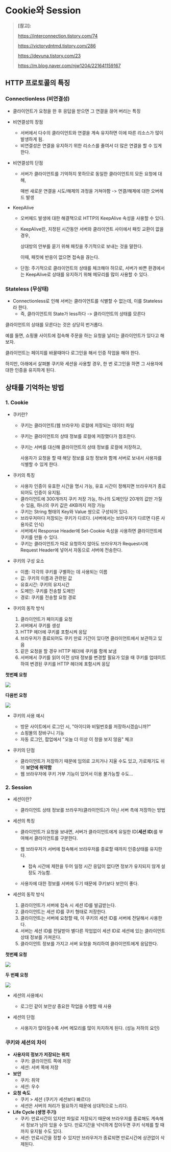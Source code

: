 # Cookie와 Session



> **[참고]:**
>
> https://interconnection.tistory.com/74
>
> https://victorydntmd.tistory.com/286
>
> https://devuna.tistory.com/23
>
> https://m.blog.naver.com/njw1204/221641159167





## HTTP 프로토콜의 특징



### Connectionless (비연결성)

- 클라이언트가 요청을 한 후 응답을 받으면 그 연결을 끊어 버리는 특징

- 비연결성의 장점
  - 서버에서 다수의 클라이언트와 연결을 계속 유지하면 이에 따른 리소스가 많이 발생하게 됨.
  - 비연결성은 연결을 유지하기 위한 리소스를 줄여서 더 많은 연결을 할 수 있게 한다.

- 비연결성의 단점

  - 서버가 클라이언트를 기억하지 못하므로 동일한 클라이언트의 모든 요청에 대해, 

    매번 새로운 연결을 시도/해제의 과정을 거쳐야함  ->  연결/해제에 대한 오버헤드 발생

- KeepAlive

  - 오버헤드 발생에 대한 해결책으로 HTTP의 KeepAlive 속성을 사용할 수 있다.

  - KeepAlive란, 지정된 시간동안 서버와 클라이언트 사이에서 패킷 교환이 없을 경우,

    상대방의 안부를 묻기 위해 패킷을 주기적으로 보내는 것을 말한다.

    이때, 패킷에 반응이 없으면 접속을 끊는다.

  - 단점: 주기적으로 클라이언트의 상태를 체크해야 하므로, 서버가 바쁜 환경에서는 KeepAlive로 상태를 유지하기 위해 메모리를 많이 사용할 수 있다.



### Stateless (무상태)

- Connectionless로 인해 서버는 클라이언트를 식별할 수 없는데, 이를 Stateless라 한다.
  - 즉, 클라이언트의 State가 less하다 -> 클라이언트의 상태를 모른다



클라이언트의 상태를 모른다는 것은 상당히 번거롭다.

예를 들면, 쇼핑몰 사이트에 접속해 주문을 하는 요청을 날리는 클라이언트가 있다고 해보자.

클라이언트는 페이지를 바꿀때마다 로그인을 해서 인증 작업을 해야 한다.

하지만, 아래에서 살펴볼 쿠키와 세션을 사용할 경우, 한 번 로그인을 하면 그 사용자에 대한 인증을 유지하게 된다.







## 상태를 기억하는 방법



### 1. Cookie

- 쿠키란?

  - 쿠키는 클라이언트(웹 브라우저) 로컬에 저장되는 데이터 파일

  - 쿠키는 클라이언트의 상태 정보를 로컬에 저장했다가 참조한다.

  - 쿠키는 서버를 대신해 클라이언트의 상태 정보를 로컬에 저장하고,

    사용자가 요청을 할 때 해당 정보를 요청 정보와 함께 서버로 보내서 사용자를 식별할 수 있게 한다.

  

- 쿠키의 특징
  - 사용자 인증이 유효한 시간을 명시 가능, 유효 시간이 정해지면 브라우저가 종료되어도 인증이 유지됨.
  - 클라이언트에 300개까지 쿠키 저장 가능, 하나의 도메인당 20개의 값만 가질 수 있음, 하나의 쿠키 값은 4KB까지 저장 가능
  - 쿠키는 String 형태의 Key와 Value 쌍으로 구성되어 있다.
  - 브라우저마다 저장되는 쿠키가 다르다. (서버에서는 브라우저가 다르면 다른 사용자로 인식)
  - 서버에서 Response Header에 Set-Cookie 속성을 사용하면 클라이언트에 쿠키를 만들 수 있다.
  - 쿠키는 클라이언트가 따로 요청하지 않아도 브라우저가 Request시에 Request Header에 넣어서 자동으로 서버에 전송한다.



- 쿠키의 구성 요소
  - 이름: 각각의 쿠키를 구별하는 데 사용되는 이름
  - 값: 쿠키의 이름과 관련된 값
  - 유효시간: 쿠키의 유지시간
  - 도메인: 쿠키를 전송할 도메인
  - 경로: 쿠키를 전송할 요청 경로



- 쿠키의 동작 방식
  1. 클라이언트가 페이지를 요청
  2. 서버에서 쿠키를 생성
  3. HTTP 헤더에 쿠키를 포함시켜 응답
  4. 브라우저가 종료되어도 쿠키 만료 기간이 있다면 클라이언트에서 보관하고 있음
  5. 같은 요청을 할 경우 HTTP 헤더에 쿠키를 함께 보냄
  6. 서버에서 쿠키를 읽어 이전 상태 정보를 변경할 필요가 있을 때 쿠키를 업데이트하여 변경된 쿠키를 HTTP 헤더에 포함시켜 응답





**첫번째 요청**

![](https://mblogthumb-phinf.pstatic.net/MjAxOTA5MDZfMjIg/MDAxNTY3NzcyMzYwODQ4.SO_93Hz67sxB6K2ygQ7IONodFGvGFkVjv3QNBbXdQJEg.hXG6EyUdO5oWG-8CsCFENDMA0kOjlKmn13khhjLFUK8g.PNG.njw1204/SE-ae665728-9a0f-4add-93f6-49416dc645d8.png?type=w800)



**다음번 요청**

![](https://mblogthumb-phinf.pstatic.net/MjAxOTA5MDZfMjM1/MDAxNTY3NzcyMzgxMjAw.jH9wdYT_4H0RfCqfjBerKfpTtfj0y07CEo5VC3QgRrEg.wUfsGV0DzDY4wuvoIcC2QO5tEwe1uJRvynHT8jL16-og.PNG.njw1204/SE-1513e6ac-117d-47fb-87e9-c8e6d7af570e.png?type=w800)





- 쿠키의 사용 예시
  - 방문 사이트에서 로그인 시, "아이디와 비밀번호를 저장하시겠습니까?"
  - 쇼핑몰의 장바구니 기능
  - 자동 로그인, 팝업에서 "오늘 더 이상 이 창을 보지 않음" 체크



- 쿠키의 단점
  - 클라이언트가 저장하기 때문에 임의로 고치거나 지울 수도 있고, 가로채기도 쉬어 **보안에 취약함**
  - 웹 브라우저에 쿠키 거부 기능이 있어서 이용 불가능할 수도...





### 2. Session

- 세션이란?
  - 클라이언트 상태 정보를 브라우저(클라이언트)가 아닌 서버 측에 저장하는 방법



- 세션의 특징

  - 클라이언트가 요청을 보내면, 서버가 클라이언트에게 유일한 ID(**세션 ID**)를 부여해서 클라이언트를 구분한다. 

  - 웹 브라우저가 서버에 접속해서 브라우저를 종료할 때까지 인증상태를 유지한다.

    - 접속 시간에 제한을 두어 일정 시간 응답이 없다면 정보가 유지되지 않게 설정도 가능함.

  - 사용자에 대한 정보를 서버에 두기 때문에 쿠키보다 보안이 좋다.

    

- 세션의 동작 방식
  1. 클라이언트가 서버에 접속 시 세션 ID를 발급받는다.
  2. 클라이언트는 세션 ID를 쿠키 형태로 저장한다.
  3. 클라이언트는 서버에 요청할 때, 이 쿠키의 세션 ID를 서버에 전달해서 사용한다.
  4. 서버는 세션 ID를 전달받아 별다른 작업없이 세션 ID로 세션에 있는 클라이언트 상태 정보를 가져온다.
  5. 클라이언트 정보를 가지고 서버 요청을 처리하여 클라이언트에게 응답한다.



**첫번째 요청**

![](https://mblogthumb-phinf.pstatic.net/MjAxOTA5MDZfMzAw/MDAxNTY3NzcyNTY1MjE4.XOI0LQwvqAG0NAif1Kij1BhxnzTpQrgSRXobWaEZMDcg.ULZVlsrxodNKAKO1UnKWXBv6Pa0pLRFuDRcp0H9YMmMg.PNG.njw1204/image.png?type=w800)



**두 번째 요청**

![](https://mblogthumb-phinf.pstatic.net/MjAxOTA5MDZfOTcg/MDAxNTY3NzcyNTk2Njcx.HKxOaB6G5LHMfIdzP0_YUVLwM6nfS0z_OHFvv3g3_k0g.InGaemt9Aidvg6wg5MRt5JiEXF9NrPUIKSrliCPbf7cg.PNG.njw1204/image.png?type=w800)





- 세션의 사용예시
  - 로그인 같이 보안상 중요한 작업을 수행할 때 사용



- 세션의 단점
  - 사용자가 많아질수록 서버 메모리를 많이 차지하게 된다. (성능 저하의 요인)









### 쿠키와 세션의 차이

- **사용자의 정보가 저장되는 위치**
  - 쿠키: 클라이언트 쪽에 저장
  - 세션: 서버 쪽에 저장
- **보안**
  - 쿠키: 취약
  - 세션: 우수
- **요청 속도**
  - 쿠키 > 세션  (쿠키가 세션보다 빠르다)
  - 세션은 서버의 처리가 필요하기 때문에 상대적으로 느리다.
- **Life Cycle (생명 주기)**
  - 쿠키: 만료시간이 있지만 파일로 저장되기 때문에 브라우저를 종료해도 계속해서 정보가 남아 있을 수 있다. 만료기간을 넉넉하게 잡아두면 쿠키 삭제를 할 때까지 유지될 수도 있다.
  - 세션: 만료시간을 정할 수 있지만 브라우저가 종료되면 만료시간에 상관없이 삭제된다.



































